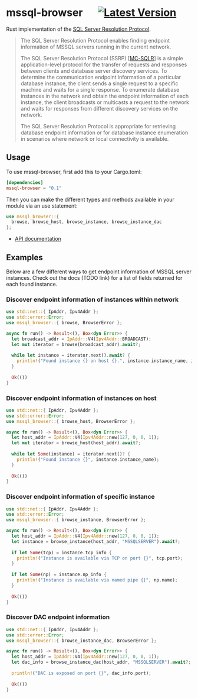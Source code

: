 # mssql-browser &emsp; [![Latest Version]][crates.io]

[Latest Version]: https://img.shields.io/crates/v/mssql-browser
[crates.io]: https://crates.io/crates/mssql-browser

Rust implementation of the [SQL Server Resolution Protocol](https://docs.microsoft.com/en-us/openspecs/windows_protocols/ms-wpo/c67adffd-2740-435d-bda7-dc66fb13f1b7).

> The SQL Server Resolution Protocol enables finding endpoint information of MSSQL servers running in the current network.
>
> The SQL Server Resolution Protocol (SSRP) [[MC-SQLR](https://docs.microsoft.com/en-us/openspecs/windows_protocols/mc-sqlr/1ea6e25f-bff9-4364-ba21-5dc449a601b7)] is a simple application-level protocol for the transfer of requests and responses between clients and database server discovery services. To determine the communication endpoint information of a particular database instance, the client sends a single request to a specific machine and waits for a single response. To enumerate database instances in the network and obtain the endpoint information of each instance, the client broadcasts or multicasts a request to the network and waits for responses from different discovery services on the network.
>
> The SQL Server Resolution Protocol is appropriate for retrieving database endpoint information or for database instance enumeration in scenarios where network or local connectivity is available.

## Usage
To use mssql-browser, first add this to your Cargo.toml:
```toml
[dependencies]
mssql-browser = "0.1"
```

Then you can make the different types and methods available in your module via an use statement:
```rust
use mssql_browser::{ 
  browse, browse_host, browse_instance, browse_instance_dac
};
```

- [API documentation](https://docs.rs/mssql-browser/0.1.0)

## Examples
Below are a few different ways to get endpoint information of MSSQL server instances.
Check out the docs (TODO link) for a list of fields returned for each found instance.

### Discover endpoint information of instances within network
```rust
use std::net::{ IpAddr, Ipv4Addr };
use std::error::Error;
use mssql_browser::{ browse, BrowserError };

async fn run() -> Result<(), Box<dyn Error>> {
  let broadcast_addr = IpAddr::V4(Ipv4Addr::BROADCAST);
  let mut iterator = browse(broadcast_addr).await?;
  
  while let instance = iterator.next().await? {
    println!("Found instance {} on host {}.", instance.instance_name, instance.addr);
  }
  
  Ok(())
}
```

### Discover endpoint information of instances on host
```rust
use std::net::{ IpAddr, Ipv4Addr };
use std::error::Error;
use mssql_browser::{ browse_host, BrowserError };

async fn run() -> Result<(), Box<dyn Error>> {
  let host_addr = IpAddr::V4(Ipv4Addr::new(127, 0, 0, 1));
  let mut iterator = browse_host(host_addr).await?;
  
  while let Some(instance) = iterator.next()? {
    println!("Found instance {}", instance.instance_name);
  }
  
  Ok(())
}
```

### Discover endpoint information of specific instance
```rust
use std::net::{ IpAddr, Ipv4Addr };
use std::error::Error;
use mssql_browser::{ browse_instance, BrowserError };

async fn run() -> Result<(), Box<dyn Error>> {
  let host_addr = IpAddr::V4(Ipv4Addr::new(127, 0, 0, 1));
  let instance = browse_instance(host_addr, "MSSQLSERVER").await?;
  
  if let Some(tcp) = instance.tcp_info {
    println!("Instance is available via TCP on port {}", tcp.port);
  }
 
  if let Some(np) = instance.np_info {
    println!("Instance is available via named pipe {}", np.name);
  }
 
  Ok(())
}
```

### Discover DAC endpoint information
```rust
use std::net::{ IpAddr, Ipv4Addr };
use std::error::Error;
use mssql_browser::{ browse_instance_dac, BrowserError };

async fn run() -> Result<(), Box<dyn Error>> {
  let host_addr = IpAddr::V4(Ipv4Addr::new(127, 0, 0, 1));
  let dac_info = browse_instance_dac(host_addr, "MSSQLSERVER").await?;
  
  println!("DAC is exposed on port {}", dac_info.port);
 
  Ok(())
}
```